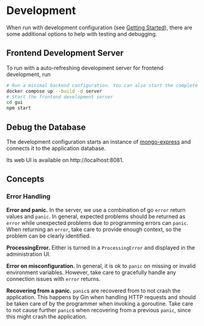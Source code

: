 # Development

When run with development configuration (see [Getting Started](./Installation.md#getting-started)), there are some additional options to help with testing and debugging.

## Frontend Development Server

To run with a auto-refreshing development server for frontend development, run

```sh
# Run a minimal backend configuration. You can also start the complete stack without specifying "server".
docker compose up --build -d server
# Start the frontend development server
cd gui
npm start
```

## Debug the Database

The development configuration starts an instance of [mongo-express](https://github.com/mongo-express/mongo-express) and connects it to the application database.

Its web UI is available on http://localhost:8081.

## Concepts

### Error Handling

**Error and panic.**
In the server, we use a combination of go `error` return values and `panic`. In general, expected problems should be returned as `error` while unexpected problems due to programming errors can `panic`.
When returning an `error`, take care to provide enough context, so the problem can be clearly identified.

**ProcessingError.**
Either is turned in a `ProcessingError` and displayed in the administration UI.

**Error on misconfiguration.**
In general, it is ok to `panic` on missing or invalid environment variables. However, take care to gracefully handle any connection issues with `error` returns.

**Recovering from a panic.**
`panic`s are recovered from to not crash the application. This happens by Gin when handling HTTP requests and should be taken care of by the programmer when invoking a goroutine.
Take care to not cause further `panic`s when recovering from a previous `panic`, since this might crash the application.
